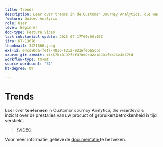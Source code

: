 ```yaml
---
title: Trends
description: Leer over trends in de Customer Journey Analytics, die waardevolle inzichten over de prestaties van uw product of gebruikersbetrokkenheid in de loop van de tijd biedt.
feature: Guided Analysis
role: User
level: Beginner
doc-type: Feature Video
last-substantial-update: 2023-07-17T00:00:00Z
jira: KT-13676
thumbnail: 3421666.jpeg
exl-id: e4cd80da-fefa-4036-8212-923efeb65cdd
source-git-commit: c3457bc3197fef37890e32ac8831fb426e3b575d
workflow-type: tm+mt
source-wordcount: '54'
ht-degree: 0%

---
```


# Trends

Leer over **tendensen** in Customer Journey Analytics, die waardevolle inzicht over de prestaties van uw product of gebruikersbetrokkenheid in tijd verstrekt.

>[!VIDEO](https://video.tv.adobe.com/v/3421666/?learn=on)

Voor meer informatie, gelieve de [ documentatie ](https://experienceleague.adobe.com/docs/analytics-platform/using/guided-analysis/trends/usage.html) te bezoeken.
